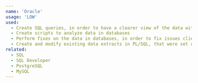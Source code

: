 ```yaml
---
name: 'Oracle'
usage: 'LOW'
used:
  - Create SQL queries, in order to have a clearer view of the data within databases
  - Create scripts to analyze data in databases
  - Perform fixes on the data in databases, in order to fix issues clients experienced, while working for Celero Solutions
  - Create and modify existing data extracts in PL/SQL, that were set up to run as overnight batch jobs, while working for Celero Solutions
related:
  - SQL
  - SQL Developer
  - PostgreSQL
  - MySQL
---
```

